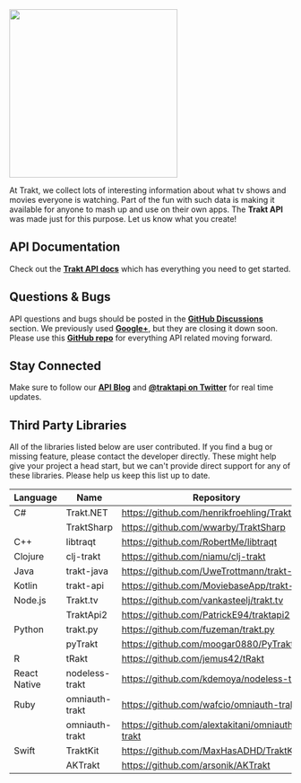 <img src="https://walter.trakt.tv/hotlink-ok/api/github.png" width="300">

At Trakt, we collect lots of interesting information about what tv shows and movies everyone is watching. Part of the fun with such data is making it available for anyone to mash up and use on their own apps. The **Trakt API** was made just for this purpose. Let us know what you create!

## API Documentation
Check out the [**Trakt API docs**](https://trakt.docs.apiary.io/) which has everything you need to get started. 

## Questions & Bugs
API questions and bugs should be posted in the [**GitHub Discussions**](https://github.com/trakt/api-help/discussions) section. We previously used [**Google+**](https://plus.google.com/communities/103111515647012208243), but they are closing it down soon. Please use this [**GitHub repo**](https://github.com/trakt/api-help) for everything API related moving forward.

## Stay Connected
Make sure to follow our [**API Blog**](https://apiblog.trakt.tv) and [**@traktapi on Twitter**](https://twitter.com/traktapi) for real time updates.

## Third Party Libraries
All of the libraries listed below are user contributed. If you find a bug or missing feature, please contact the developer directly. These might help give your project a head start, but we can't provide direct support for any of these libraries. Please help us keep this list up to date.

| Language     | Name           | Repository                                     |
|--------------|----------------|------------------------------------------------|
| C#           | Trakt.NET      | https://github.com/henrikfroehling/Trakt.NET   |
|              | TraktSharp     | https://github.com/wwarby/TraktSharp           |
| C++          | libtraqt       | https://github.com/RobertMe/libtraqt           |
| Clojure      | clj-trakt      | https://github.com/niamu/clj-trakt             |
| Java         | trakt-java     | https://github.com/UweTrottmann/trakt-java     |
| Kotlin       | trakt-api      | https://github.com/MoviebaseApp/trakt-api      |
| Node.js      | Trakt.tv       | https://github.com/vankasteelj/trakt.tv        |
|              | TraktApi2      | https://github.com/PatrickE94/traktapi2        |
| Python       | trakt.py       | https://github.com/fuzeman/trakt.py            |
|              | pyTrakt        | https://github.com/moogar0880/PyTrakt          |
| R            | tRakt          | https://github.com/jemus42/tRakt               |
| React Native | nodeless-trakt | https://github.com/kdemoya/nodeless-trakt      |
| Ruby         | omniauth-trakt | https://github.com/wafcio/omniauth-trakt       |
|              | omniauth-trakt | https://github.com/alextakitani/omniauth-trakt |
| Swift        | TraktKit       | https://github.com/MaxHasADHD/TraktKit         |
|              | AKTrakt        | https://github.com/arsonik/AKTrakt             |
